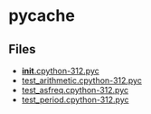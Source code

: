 # __pycache__

## Files

- [__init__.cpython-312.pyc](__init__.cpython-312.pyc)
- [test_arithmetic.cpython-312.pyc](test_arithmetic.cpython-312.pyc)
- [test_asfreq.cpython-312.pyc](test_asfreq.cpython-312.pyc)
- [test_period.cpython-312.pyc](test_period.cpython-312.pyc)
